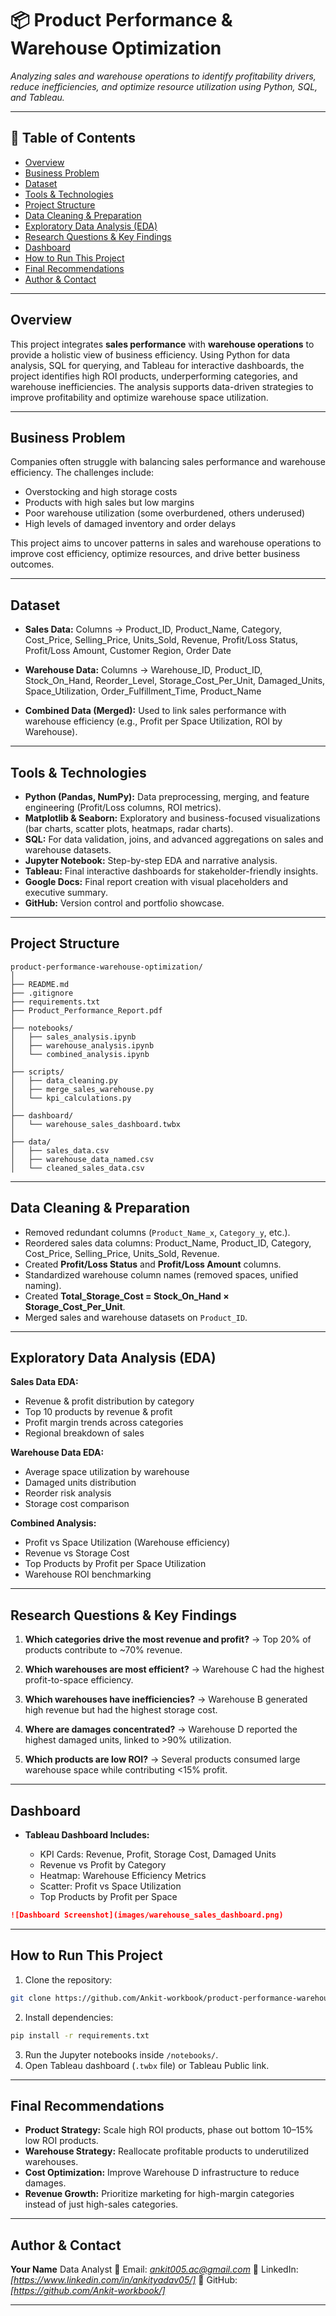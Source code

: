 
# 📦 Product Performance & Warehouse Optimization

*Analyzing sales and warehouse operations to identify profitability drivers, reduce inefficiencies, and optimize resource utilization using Python, SQL, and Tableau.*

---

## 📌 Table of Contents

* <a href="#overview">Overview</a>
* <a href="#business-problem">Business Problem</a>
* <a href="#dataset">Dataset</a>
* <a href="#tools--technologies">Tools & Technologies</a>
* <a href="#project-structure">Project Structure</a>
* <a href="#data-cleaning--preparation">Data Cleaning & Preparation</a>
* <a href="#exploratory-data-analysis-eda">Exploratory Data Analysis (EDA)</a>
* <a href="#research-questions--key-findings">Research Questions & Key Findings</a>
* <a href="#dashboard">Dashboard</a>
* <a href="#how-to-run-this-project">How to Run This Project</a>
* <a href="#final-recommendations">Final Recommendations</a>
* <a href="#author--contact">Author & Contact</a>

---

<h2><a class="anchor" id="overview"></a>Overview</h2>  

This project integrates **sales performance** with **warehouse operations** to provide a holistic view of business efficiency. Using Python for data analysis, SQL for querying, and Tableau for interactive dashboards, the project identifies high ROI products, underperforming categories, and warehouse inefficiencies. The analysis supports data-driven strategies to improve profitability and optimize warehouse space utilization.

---

<h2><a class="anchor" id="business-problem"></a>Business Problem</h2>  

Companies often struggle with balancing sales performance and warehouse efficiency. The challenges include:

* Overstocking and high storage costs
* Products with high sales but low margins
* Poor warehouse utilization (some overburdened, others underused)
* High levels of damaged inventory and order delays

This project aims to uncover patterns in sales and warehouse operations to improve cost efficiency, optimize resources, and drive better business outcomes.

---

<h2><a class="anchor" id="dataset"></a>Dataset</h2>  

* **Sales Data:**
  Columns → Product\_ID, Product\_Name, Category, Cost\_Price, Selling\_Price, Units\_Sold, Revenue, Profit/Loss Status, Profit/Loss Amount, Customer Region, Order Date

* **Warehouse Data:**
  Columns → Warehouse\_ID, Product\_ID, Stock\_On\_Hand, Reorder\_Level, Storage\_Cost\_Per\_Unit, Damaged\_Units, Space\_Utilization, Order\_Fulfillment\_Time, Product\_Name

* **Combined Data (Merged):**
  Used to link sales performance with warehouse efficiency (e.g., Profit per Space Utilization, ROI by Warehouse).

---

<h2><a class="anchor" id="tools--technologies"></a>Tools & Technologies</h2>  

* **Python (Pandas, NumPy):** Data preprocessing, merging, and feature engineering (Profit/Loss columns, ROI metrics).
* **Matplotlib & Seaborn:** Exploratory and business-focused visualizations (bar charts, scatter plots, heatmaps, radar charts).
* **SQL:** For data validation, joins, and advanced aggregations on sales and warehouse datasets.
* **Jupyter Notebook:** Step-by-step EDA and narrative analysis.
* **Tableau:** Final interactive dashboards for stakeholder-friendly insights.
* **Google Docs:** Final report creation with visual placeholders and executive summary.
* **GitHub:** Version control and portfolio showcase.

---

<h2><a class="anchor" id="project-structure"></a>Project Structure</h2>  

```
product-performance-warehouse-optimization/
│
├── README.md
├── .gitignore
├── requirements.txt
├── Product_Performance_Report.pdf
│
├── notebooks/                  
│   ├── sales_analysis.ipynb
│   ├── warehouse_analysis.ipynb
│   └── combined_analysis.ipynb
│
├── scripts/                    
│   ├── data_cleaning.py
│   ├── merge_sales_warehouse.py
│   └── kpi_calculations.py
│
├── dashboard/                  
│   └── warehouse_sales_dashboard.twbx
│
├── data/                       
│   ├── sales_data.csv
│   ├── warehouse_data_named.csv
│   └── cleaned_sales_data.csv
```

---

<h2><a class="anchor" id="data-cleaning--preparation"></a>Data Cleaning & Preparation</h2>  

* Removed redundant columns (`Product_Name_x`, `Category_y`, etc.).
* Reordered sales data columns: Product\_Name, Product\_ID, Category, Cost\_Price, Selling\_Price, Units\_Sold, Revenue.
* Created **Profit/Loss Status** and **Profit/Loss Amount** columns.
* Standardized warehouse column names (removed spaces, unified naming).
* Created **Total\_Storage\_Cost = Stock\_On\_Hand × Storage\_Cost\_Per\_Unit**.
* Merged sales and warehouse datasets on `Product_ID`.

---

<h2><a class="anchor" id="exploratory-data-analysis-eda"></a>Exploratory Data Analysis (EDA)</h2>  

**Sales Data EDA:**

* Revenue & profit distribution by category
* Top 10 products by revenue & profit
* Profit margin trends across categories
* Regional breakdown of sales

**Warehouse Data EDA:**

* Average space utilization by warehouse
* Damaged units distribution
* Reorder risk analysis
* Storage cost comparison

**Combined Analysis:**

* Profit vs Space Utilization (Warehouse efficiency)
* Revenue vs Storage Cost
* Top Products by Profit per Space Utilization
* Warehouse ROI benchmarking

---

<h2><a class="anchor" id="research-questions--key-findings"></a>Research Questions & Key Findings</h2>  

1. **Which categories drive the most revenue and profit?**
   → Top 20% of products contribute to \~70% revenue.

2. **Which warehouses are most efficient?**
   → Warehouse C had the highest profit-to-space efficiency.

3. **Which warehouses have inefficiencies?**
   → Warehouse B generated high revenue but had the highest storage cost.

4. **Where are damages concentrated?**
   → Warehouse D reported the highest damaged units, linked to >90% utilization.

5. **Which products are low ROI?**
   → Several products consumed large warehouse space while contributing <15% profit.

---

<h2><a class="anchor" id="dashboard"></a>Dashboard</h2>  

* **Tableau Dashboard Includes:**

  * KPI Cards: Revenue, Profit, Storage Cost, Damaged Units
  * Revenue vs Profit by Category
  * Heatmap: Warehouse Efficiency Metrics
  * Scatter: Profit vs Space Utilization
  * Top Products by Profit per Space

```markdown
![Dashboard Screenshot](images/warehouse_sales_dashboard.png)
```

---

<h2><a class="anchor" id="how-to-run-this-project"></a>How to Run This Project</h2>  

1. Clone the repository:

```bash
git clone https://github.com/Ankit-workbook/product-performance-warehouse-optimization.git
```

2. Install dependencies:

```bash
pip install -r requirements.txt
```

3. Run the Jupyter notebooks inside `/notebooks/`.
4. Open Tableau dashboard (`.twbx` file) or Tableau Public link.

---

<h2><a class="anchor" id="final-recommendations"></a>Final Recommendations</h2>  

* **Product Strategy:** Scale high ROI products, phase out bottom 10–15% low ROI products.
* **Warehouse Strategy:** Reallocate profitable products to underutilized warehouses.
* **Cost Optimization:** Improve Warehouse D infrastructure to reduce damages.
* **Revenue Growth:** Prioritize marketing for high-margin categories instead of just high-sales categories.

---

<h2><a class="anchor" id="author--contact"></a>Author & Contact</h2>  

**Your Name**
Data Analyst
📧 Email: *[ankit005.ac@gmail.com](mailto:ankit005.ac@gmail.com)*
🔗 LinkedIn: *\[https://www.linkedin.com/in/ankityadav05/]*
🐙 GitHub: *\[https://github.com/Ankit-workbook/]*

---
